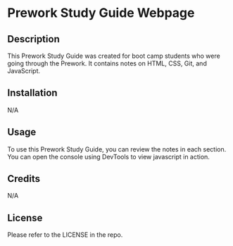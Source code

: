 # Prework Study Guide Webpage

## Description

This Prework Study Guide was created for boot camp students who were going through the Prework. It contains notes on HTML, CSS, Git, and JavaScript.

## Installation

N/A

## Usage

To use this Prework Study Guide, you can review the notes in each section. You can open the console using DevTools to view javascript in action.

## Credits

N/A

## License

Please refer to the LICENSE in the repo.